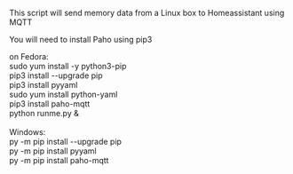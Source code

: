 This script will send memory data from a Linux box to Homeassistant using MQTT

You will need to install Paho using pip3

on Fedora:<br>
sudo yum install -y python3-pip<br>
pip3 install --upgrade pip<br>
pip3 install pyyaml<br>
sudo yum install python-yaml<br>
pip3 install paho-mqtt<br>
python runme.py & <br>
<br>
Windows: <br>
py -m pip install --upgrade pip <br>
py -m pip install pyyaml<br>
py -m pip install paho-mqtt<br>
